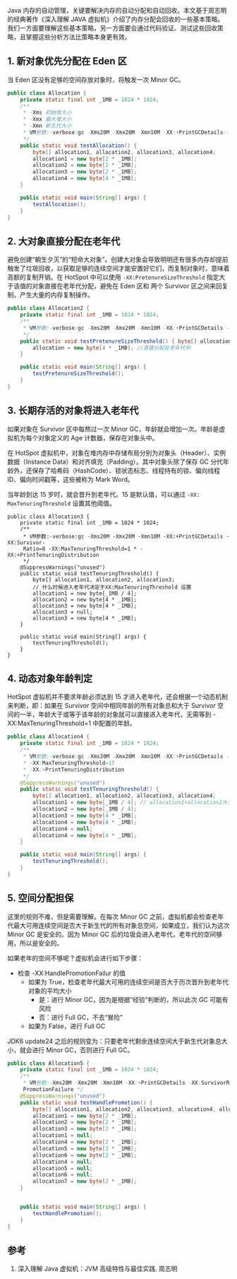 Java 内存的自动管理，关键要解决内存的自动分配和自动回收。本文基于周志明的经典著作《深入理解 JAVA 虚拟机》介绍了内存分配会回收的一些基本策略。我们一方面要理解这些基本策略，另一方面要会通过代码验证、测试这些回收策略，且掌握这些分析方法比策略本身更有效。

## 1. 新对象优先分配在 Eden 区

当 Eden 区没有足够的空间存放对象时，将触发一次 Minor GC。

```java
public class Allocation {
    private static final int _1MB = 1024 * 1024;
    /**
     * -Xms 初始堆大小
     * -Xmx 最大堆大小
     * -Xmn 新生代大小
     * VM参数:-verbose:gc -Xms20M -Xmx20M -Xmn10M -XX:+PrintGCDetails -XX:SurvivorRatio=8
     */
    public static void testAllocation() {
        byte[] allocation1, allocation2, allocation3, allocation4;
        allocation1 = new byte[2 * _1MB];
        allocation2 = new byte[2 * _1MB];
        allocation3 = new byte[2 * _1MB];
        allocation4 = new byte[4 * _1MB];
    }

    public static void main(String[] args) {
        testAllocation();
    }
}
```

## 2. 大对象直接分配在老年代

避免创建“朝生夕灭”的“短命大对象”。创建大对象会导致明明还有很多内存却提前触发了垃圾回收，以获取足够的连续空间才能安置好它们，而复制对象时，意味着高额的复制开销。在 HotSpot 中可以使用 `-XX:PretenureSizeThreshold` 指定大于该值的对象直接在老年代分配，避免在 Eden 区和 两个 Survivor 区之间来回复制，产生大量的内存复制操作。
 
```java
public class Allocation2 {
    private static final int _1MB = 1024 * 1024;
    /**
     * VM参数:-verbose:gc -Xms20M -Xmx20M -Xmn10M -XX:+PrintGCDetails -XX:SurvivorRatio=8 * -XX:PretenureSizeThreshold=3145728
     */
    public static void testPretenureSizeThreshold() { byte[] allocation;
        allocation = new byte[4 * _1MB]; //直接分配在老年代中
    }

    public static void main(String[] args) {
        testPretenureSizeThreshold();
    }
}
```

## 3. 长期存活的对象将进入老年代

如果对象在 Survivor 区中每熬过一次 Minor GC，年龄就会增加一次。年龄是虚拟机为每个对象定义的 Age 计数器，保存在对象头中。

在 HotSpot 虚拟机中，对象在堆内存中存储布局分别为对象头（Header）、实例数据（Instance Data）和对齐填充（Padding）。其中对象头除了保存 GC 分代年龄外，还保存了哈希码（HashCode）、锁状态标志、线程持有的锁、偏向线程 ID、偏向时间戳等，这些被称为 Mark Word。

当年龄到达 15 岁时，就会晋升到老年代。15 是默认值，可以通过 `-XX: MaxTenuringThreshold` 设置其他阈值。

```
public class Allocation3 {
    private static final int _1MB = 1024 * 1024;
    /**
     * VM参数:-verbose:gc -Xms20M -Xmx20M -Xmn10M -XX:+PrintGCDetails -XX:Survivor-
     Ratio=8 -XX:MaxTenuringThreshold=1 * -XX:+PrintTenuringDistribution
     */
    @SuppressWarnings("unused")
    public static void testTenuringThreshold() {
        byte[] allocation1, allocation2, allocation3;
        // 什么时候进入老年代决定于XX:MaxTenuringThreshold 设置
        allocation1 = new byte[_1MB / 4];
        allocation2 = new byte[4 * _1MB];
        allocation3 = new byte[4 * _1MB];
        allocation3 = null;
        allocation3 = new byte[4 * _1MB];
    }

    public static void main(String[] args) {
        testTenuringThreshold();
    }
}
```

## 4. 动态对象年龄判定

HotSpot 虚拟机并不要求年龄必须达到 15 才进入老年代，还会根据一个动态机制来判断，即：如果在 Survivor 空间中相同年龄的所有对象总和大于 Survivor 空间的一半，年龄大于或等于该年龄的对象就可以直接进入老年代，无需等到 -XX:MaxTenuringThreshold=1 中配置的年龄。

```java
public class Allocation4 {
    private static final int _1MB = 1024 * 1024;
    /**
     * VM参数:-verbose:gc -Xms20M -Xmx20M -Xmn10M -XX:+PrintGCDetails -XX:SurvivorRatio=8
     * -XX:MaxTenuringThreshold=15
     * -XX:+PrintTenuringDistribution
     */
    @SuppressWarnings("unused")
    public static void testTenuringThreshold() {
        byte[] allocation1, allocation2, allocation3, allocation4;
        allocation1 = new byte[_1MB / 4]; // allocation1+allocation2大于survivo空间一半
        allocation2 = new byte[_1MB / 4];
        allocation3 = new byte[4 * _1MB];
        allocation4 = new byte[4 * _1MB];
        allocation4 = null;
        allocation4 = new byte[4 * _1MB];
    }

    public static void main(String[] args) {
        testTenuringThreshold();
    }
}
```

## 5. 空间分配担保

这里的规则不难，但是需要理解。在每次 Minor GC 之前，虚拟机都会检查老年代最大可用连续空间是否大于新生代的所有对象总空间，如果成立，我们认为这次 Minor GC 是安全的。因为 Minor GC 后的垃圾会进入老年代，老年代的空间够用，所以是安全的。

如果老年的空间不够呢？虚拟机会进行如下步骤：

-  检查 -XX:HandlePromotionFailur 的值
    - 如果为 True，检查老年代最大可用的连续空间是否大于历次晋升到老年代对象的平均大小
        - 是：进行 Minor GC，因为是根据“经验”判断的，所以此次 GC 可能有风险 
        - 否：进行 Full GC，不去“冒险”
    - 如果为 False，进行 Full GC

JDK6 update24 之后的规则变为：只要老年代剩余连续空间大于新生代对象总大小，就会进行 Minor GC，否则进行 Full GC。

```java
public class Allocation5 {
    private static final int _1MB = 1024 * 1024;
    /**
     * VM参数:-Xms20M -Xmx20M -Xmn10M -XX:+PrintGCDetails -XX:SurvivorRatio=8 -XX:-Handle-
     PromotionFailure */
    @SuppressWarnings("unused")
    public static void testHandlePromotion() {
        byte[] allocation1, allocation2, allocation3, allocation4, allocation5, allocation6, allocation7;
        allocation1 = new byte[2 * _1MB];
        allocation2 = new byte[2 * _1MB];
        allocation3 = new byte[2 * _1MB];
        allocation1 = null;
        allocation4 = new byte[2 * _1MB];
        allocation5 = new byte[2 * _1MB];
        allocation6 = new byte[2 * _1MB];
        allocation4 = null;
        allocation5 = null;
        allocation6 = null;
        allocation7 = new byte[2 * _1MB];
    }


    public static void main(String[] args) {
        testHandlePromotion();
    }
}
```

## 参考

1. 深入理解 Java 虚拟机：JVM 高级特性与最佳实践. 周志明
